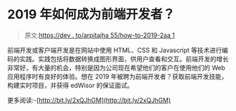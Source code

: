# 2019 年如何成为前端开发者？

> 原文:[https://dev . to/arpitajha 55/how-to-2019-2aa 1](https://dev.to/arpitajha55/how-to-become-a-front-end-developer-in-2019-2aa1)

前端开发或客户端开发是在网站中使用 HTML、CSS 和 Javascript 等技术进行编码的实践。实践包括将数据转换成图形界面，供用户查看和交互。前端开发的增长非常好，有大量的机会，特别是因为公司现在希望他们的客户在使用他们的 Web 应用程序时有良好的体验。想在 2019 年被聘为前端开发者？获取前端开发技能，构建实时项目，并获得 edWisor 的保证面试。

更多阅读:-[http://bit.ly/2xQJhGM](http://bit.ly/2xQJhGM)